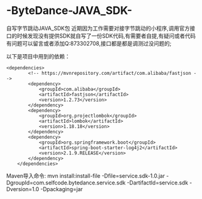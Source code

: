 # -ByteDance-JAVA_SDK-
自写字节跳动JAVA_SDK包
近期因为工作需要对接字节跳动的小程序,调用官方接口的时候发现没有提供SDK就自写了一份SDK代码,有需要者自提,有疑问或者代码有问题可以留言或者添加Q:873302708,接口都是都是调测过没问题的;

以下是项目中用到的依赖：

```
<dependencies>
        <!-- https://mvnrepository.com/artifact/com.alibaba/fastjson -->
        <dependency>
            <groupId>com.alibaba</groupId>
            <artifactId>fastjson</artifactId>
            <version>1.2.73</version>
        </dependency>
        <dependency>
            <groupId>org.projectlombok</groupId>
            <artifactId>lombok</artifactId>
            <version>1.18.18</version>
        </dependency>
        <dependency>
            <groupId>org.springframework.boot</groupId>
            <artifactId>spring-boot-starter-log4j2</artifactId>
            <version>2.1.9.RELEASE</version>
        </dependency>
    </dependencies> 
```
Maven导入命令: mvn install:install-file -Dfile=service.sdk-1.0.jar -DgroupId=com.selfcode.bytedance.service.sdk  -DartifactId=service.sdk -Dversion=1.0 -Dpackaging=jar
